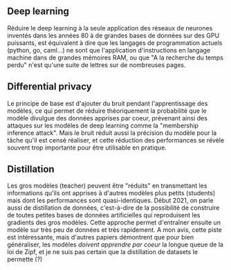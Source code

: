 ## Deep learning

Réduire le deep learning à la seule application des réseaux de neurones
inventés dans les années 80 à de grandes bases de données sur des GPU puissants,
est équivalent à dire que les langages de programmation actuels (python, go, caml...)
ne sont que l'application d'instructions en langage machine dans de grandes
mémoires RAM, ou que "A la recherche du temps perdu" n'est qu'une suite de lettres sur
de nombreuses pages.

## Differential privacy

Le principe de base est d'ajouter du bruit pendant l'apprentissage des modèles, ce qui
permet de réduire théoriquement la probabilité que le modèle divulgue des données
apprises par coeur, prévenant ainsi des attaques sur les modèles de deep learning comme
la "membership inference attack".
Mais le bruit réduit aussi la précision du modèle pour la tâche qu'il est censé réaliser,
et cette réduction des performances se révèle souvent trop importante pour être utilisable
en pratique.

## Distillation

Les gros modèles (teacher) peuvent être "réduits" en transmettant les informations qu'ils ont apprises
à d'autres modèles plus petits (students) mais dont les performances sont quasi-identiques.
Début 2021, on parle aussi de distillation de données, c'est-à-dire de la possibilité de
construire de toutes petites bases de données artificielles qui reproduisent les gradients des
gros modèles. Cette approche permet d'entraîner ensuite un modèle sur très peu de données et
très rapidement. A mon avis, cette piste est intéressante, mais d'autres papiers démontrent que
pour bien généraliser, les modèles *doivent apprendre par coeur* la longue queue de la loi de Zipf,
et je ne suis pas certain que la distillation de datasets le permette (?)

